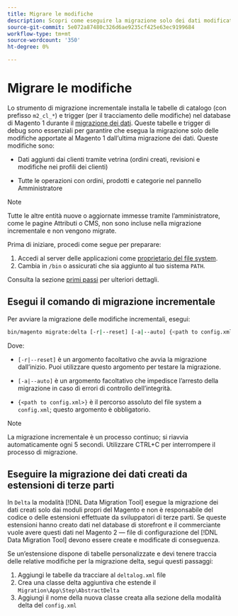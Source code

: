 ```yaml
---
title: Migrare le modifiche
description: Scopri come eseguire la migrazione solo dei dati modificati dall’ultima migrazione dei dati del Magento 1 con [!DNL Data Migration Tool].
source-git-commit: 5e072a87480c326d6ae9235cf425e63ec9199684
workflow-type: tm+mt
source-wordcount: '350'
ht-degree: 0%

---
```



# Migrare le modifiche

Lo strumento di migrazione incrementale installa le tabelle di catalogo (con prefisso `m2_cl_*`) e trigger (per il tracciamento delle modifiche) nel database di Magento 1 durante il [migrazione dei dati](data.md). Queste tabelle e trigger di debug sono essenziali per garantire che esegua la migrazione solo delle modifiche apportate al Magento 1 dall’ultima migrazione dei dati. Queste modifiche sono:

* Dati aggiunti dai clienti tramite vetrina (ordini creati, revisioni e modifiche nei profili dei clienti)

* Tutte le operazioni con ordini, prodotti e categorie nel pannello Amministratore

>[!NOTE]
>
>Tutte le altre entità nuove o aggiornate immesse tramite l’amministratore, come le pagine Attributi o CMS, non sono incluse nella migrazione incrementale e non vengono migrate.


Prima di iniziare, procedi come segue per preparare:

1. Accedi al server delle applicazioni come [proprietario del file system](../../../installation/prerequisites/file-system/overview.md).
1. Cambia in `/bin` o assicurati che sia aggiunto al tuo sistema `PATH`.

Consulta la sezione [primi passi](overview.md#first-steps) per ulteriori dettagli.

## Esegui il comando di migrazione incrementale

Per avviare la migrazione delle modifiche incrementali, esegui:

```bash
bin/magento migrate:delta [-r|--reset] [-a|--auto] {<path to config.xml>}
```

Dove:

* `[-r|--reset]` è un argomento facoltativo che avvia la migrazione dall’inizio. Puoi utilizzare questo argomento per testare la migrazione.

* `[-a|--auto]` è un argomento facoltativo che impedisce l’arresto della migrazione in caso di errori di controllo dell’integrità.

* `{<path to config.xml>}` è il percorso assoluto del file system a `config.xml`; questo argomento è obbligatorio.

>[!NOTE]
>
>La migrazione incrementale è un processo continuo; si riavvia automaticamente ogni 5 secondi. Utilizzare CTRL+C per interrompere il processo di migrazione.


## Eseguire la migrazione dei dati creati da estensioni di terze parti

In `Delta` la modalità [!DNL Data Migration Tool] esegue la migrazione dei dati creati solo dai moduli propri del Magento e non è responsabile del codice o delle estensioni effettuate da sviluppatori di terze parti. Se queste estensioni hanno creato dati nel database di storefront e il commerciante vuole avere questi dati nel Magento 2 — file di configurazione del [!DNL Data Migration Tool] devono essere create e modificate di conseguenza.

Se un’estensione dispone di tabelle personalizzate e devi tenere traccia delle relative modifiche per la migrazione delta, segui questi passaggi:

1. Aggiungi le tabelle da tracciare al `deltalog.xml` file
1. Crea una classe delta aggiuntiva che estende il `Migration\App\Step\AbstractDelta`
1. Aggiungi il nome della nuova classe creata alla sezione della modalità delta del `config.xml`
